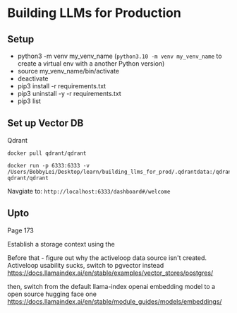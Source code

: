 # Building LLMs for Production

## Setup
* python3 -m venv my_venv_name (`python3.10 -m venv my_venv_name` to create a virtual env with a another Python version)
* source my_venv_name/bin/activate
* deactivate
* pip3 install -r requirements.txt
* pip3 uninstall -y -r requirements.txt
* pip3 list

## Set up Vector DB
Qdrant
```
docker pull qdrant/qdrant

docker run -p 6333:6333 -v /Users/BobbyLei/Desktop/learn/building_llms_for_prod/.qdrantdata:/qdrant/storage qdrant/qdrant
```

Navgiate to: `http://localhost:6333/dashboard#/welcome`

## Upto
Page 173


Establish a storage context using the

Before that - figure out why the activeloop data source isn't created. Activeloop usability sucks, switch to pgvector instead https://docs.llamaindex.ai/en/stable/examples/vector_stores/postgres/

then, switch from the default llama-index openai embedding model to a open source hugging face one
https://docs.llamaindex.ai/en/stable/module_guides/models/embeddings/

